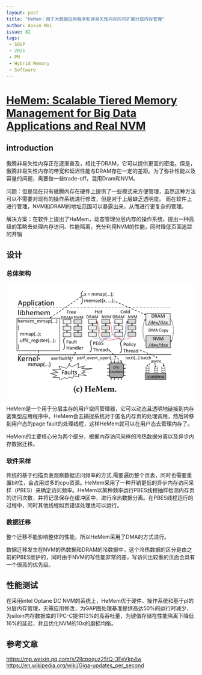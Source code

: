 ```yaml
---
layout: post
title: "HeMem：用于大数据应用程序和非易失性内存的可扩展分层内存管理"
author: Aoxin Wei
issue: 82
tags:
 - SOSP
 - 2021
 - PM
 - Hybrid Memory
 - Software 
---
```


# [HeMem: Scalable Tiered Memory Management for Big Data Applications and Real NVM](https://dl.acm.org/doi/pdf/10.1145/3477132.3483550)

## introduction
傲腾非易失性内存正在逐渐普及，相比于DRAM，它可以提供更高的密度。但是，傲腾非易失性内存的带宽和延迟性能与DRAM存在一定的差距。为了弥补性能以及容量的问题，需要做一些trade-off，混用Dram和NVM。

问题：但是现在只有傲腾内存在硬件上提供了一些模式来方便管理，虽然这种方法可以不需要对现有的操作系统进行修改，但是对于上层缺乏透明度。
而在软件上进行管理，NVM和DRAM的地址范围可以暴露出来，从而进行更复杂的管理。

解决方案：在软件上提出了HeMem，动态管理分层内存的操作系统，提出一种高级的策略去处理内存访问、性能隔离，充分利用NVM的性能，同时降低页面追踪的开销

## 设计
### 总体架构
![image](/images/2022-03-08-Hemem/Snipaste_2022-03-08_20-16-11.png)  
HeMem是一个用于分层主存的用户空间管理器，它可以动态且透明地链接到内存密集型应用程序中。HeMem会去捕捉系统对于匿名内存页的处理调用，然后转移到用户态的page fault的处理线程，这样HeMem就可以在用户态去管理内存了。

HeMem的主要核心分为两个部分，根据内存访问采样的冷热数据分离以及异步内存数据迁移。
### 软件采样
传统的基于扫描页表观察数据访问频率的方式,需要遍历整个页表，同时也需要重置bit位，会占用过多的cpu资源。HeMem采用了一种开销更低的异步内存访问采样（PBES）来确定访问频率。HeMem以某种频率运行PBES线程抽样检测内存页的访问次数，并将记录保存在缓冲区中，进行冷热数据分离。在PBES线程运行的过程中，同时其他线程如页错误处理也可以运行。

### 数据迁移
整个迁移不能影响整体的性能，所以HeMem采用了DMA的方式进行。  

数据迁移发生在NVM的热数据和DRAM的冷数据中，这个冷热数据的区分是由之前的PBES维护的，同时由于NVM的写性能非常的差，写访问比较重的页面会具有一个很高的优先级。

## 性能测试
在采用intel Optane DC NVM的系统上，HeMem优于硬件、操作系统和基于pl的分层内存管理，无需应用修改，为GAP图处理基准提供高达50%的运行时减少，为siloin内存数据库的TPC-C提供13%的高吞吐量，为键值存储在性能隔离下降低16%的延迟，并且优化NVM的10x的磨损均衡。

## 参考文章
https://mp.weixin.qq.com/s/2Ilcpoquz25tQ-3FeVkp4w
https://en.wikipedia.org/wiki/Giga-updates_per_second